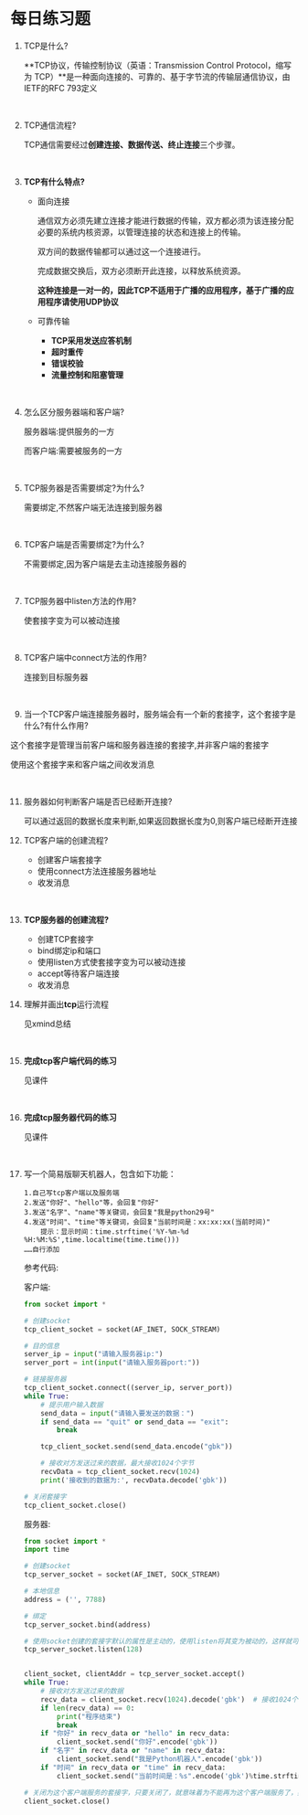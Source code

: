 # 每日练习题

1. TCP是什么?

   **TCP协议，传输控制协议（英语：Transmission Control Protocol，缩写为 TCP）**是一种面向连接的、可靠的、基于字节流的传输层通信协议，由IETF的RFC 793定义

   ​

2. TCP通信流程?

   TCP通信需要经过**创建连接、数据传送、终止连接**三个步骤。

   ​

3. **TCP有什么特点?**

   - 面向连接

     通信双方必须先建立连接才能进行数据的传输，双方都必须为该连接分配必要的系统内核资源，以管理连接的状态和连接上的传输。

     双方间的数据传输都可以通过这一个连接进行。

     完成数据交换后，双方必须断开此连接，以释放系统资源。

      **这种连接是一对一的，因此TCP不适用于广播的应用程序，基于广播的应用程序请使用UDP协议**

   - 可靠传输

     - **TCP采用发送应答机制**
     - **超时重传**
     - **错误校验**
     - **流量控制和阻塞管理**

   ​

5. 怎么区分服务器端和客户端?

   服务器端:提供服务的一方

   而客户端:需要被服务的一方

   ​

6. TCP服务器是否需要绑定?为什么?

   需要绑定,不然客户端无法连接到服务器

   ​

7. TCP客户端是否需要绑定?为什么?

   不需要绑定,因为客户端是去主动连接服务器的

   ​

8. TCP服务器中listen方法的作用?

   使套接字变为可以被动连接

   ​

9. TCP客户端中connect方法的作用?

   连接到目标服务器

   ​

10. 当一个TCP客户端连接服务器时，服务端会有一个新的套接字，这个套接字是什么?有什么作用?

   这个套接字是管理当前客户端和服务器连接的套接字,并非客户端的套接字

   使用这个套接字来和客户端之间收发消息

   ​

11. 服务器如何判断客户端是否已经断开连接?

    可以通过返回的数据长度来判断,如果返回数据长度为0,则客户端已经断开连接
    ​

13. TCP客户端的创建流程?

    - 创建客户端套接字
    - 使用connect方法连接服务器地址
    - 收发消息

    ​

14. **TCP服务器的创建流程?**

    - 创建TCP套接字
    - bind绑定ip和端口
    - 使用listen方式使套接字变为可以被动连接
    - accept等待客户端连接
    - 收发消息 ​

16. 理解并画出**tcp**运行流程

    见xmind总结

    ​

17. **完成tcp客户端代码的练习**

    见课件

    ​

18. **完成tcp服务器代码的练习**

    见课件

    ​

19. 写一个简易版聊天机器人，包含如下功能：

    ```
    1.自己写tcp客户端以及服务端
    2.发送"你好"、"hello"等，会回复"你好"
    3.发送"名字"、"name"等关键词，会回复"我是python29号"
    4.发送"时间"、"time"等关键词，会回复"当前时间是：xx:xx:xx(当前时间)"
    	提示：显示时间：time.strftime('%Y-%m-%d %H:%M:%S',time.localtime(time.time()))
    ……自行添加
    ```

    参考代码:

    客户端:

    ```python
    from socket import *

    # 创建socket
    tcp_client_socket = socket(AF_INET, SOCK_STREAM)

    # 目的信息
    server_ip = input("请输入服务器ip:")
    server_port = int(input("请输入服务器port:"))

    # 链接服务器
    tcp_client_socket.connect((server_ip, server_port))
    while True:
        # 提示用户输入数据
        send_data = input("请输入要发送的数据：")
        if send_data == "quit" or send_data == "exit":
            break

        tcp_client_socket.send(send_data.encode("gbk"))

        # 接收对方发送过来的数据，最大接收1024个字节
        recvData = tcp_client_socket.recv(1024)
        print('接收到的数据为:', recvData.decode('gbk'))

    # 关闭套接字
    tcp_client_socket.close()
    ```

    服务器:

    ```python
    from socket import *
    import time

    # 创建socket
    tcp_server_socket = socket(AF_INET, SOCK_STREAM)

    # 本地信息
    address = ('', 7788)

    # 绑定
    tcp_server_socket.bind(address)

    # 使用socket创建的套接字默认的属性是主动的，使用listen将其变为被动的，这样就可以接收别人的链接了
    tcp_server_socket.listen(128)


    client_socket, clientAddr = tcp_server_socket.accept()
    while True:
        # 接收对方发送过来的数据
        recv_data = client_socket.recv(1024).decode('gbk')  # 接收1024个字节
        if len(recv_data) == 0:
            print("程序结束")
            break
        if "你好" in recv_data or "hello" in recv_data:
            client_socket.send("你好".encode('gbk'))
        if "名字" in recv_data or "name" in recv_data:
            client_socket.send("我是Python机器人".encode('gbk'))
        if "时间" in recv_data or "time" in recv_data:
            client_socket.send("当前时间是：%s".encode('gbk')%time.strftime('%Y-%m-%d %H:%M:%S',time.localtime(time.time())))

    # 关闭为这个客户端服务的套接字，只要关闭了，就意味着为不能再为这个客户端服务了，如果还需要服务，只能再次重新连接
    client_socket.close()
    ```

    ​